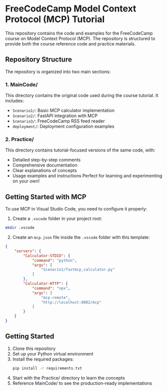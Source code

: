 # FreeCodeCamp Model Context Protocol (MCP) Tutorial

This repository contains the code and examples for the FreeCodeCamp course on Model Context Protocol (MCP). The repository is structured to provide both the course reference code and practice materials.

## Repository Structure

The repository is organized into two main sections:

### 1. MainCode/
This directory contains the original code used during the course tutorial. It includes:
- `Scenario1/`: Basic MCP calculator implementation
- `Scenario2/`: FastAPI integration with MCP
- `Scenario3/`: FreeCodeCamp RSS feed reader
- `deployment/`: Deployment configuration examples

### 2. Practice/
This directory contains tutorial-focused versions of the same code, with:
- Detailed step-by-step comments
- Comprehensive documentation
- Clear explanations of concepts
- Usage examples and instructions
Perfect for learning and experimenting on your own!

## Getting Started with MCP

To use MCP in Visual Studio Code, you need to configure it properly:

1. Create a `.vscode` folder in your project root:
```bash
mkdir .vscode
```

2. Create an `mcp.json` file inside the `.vscode` folder with this template:
```json
{
    "servers": {
        "Calculator-STDIO": {
            "command": "python",
            "args": [
                "Scenario1/fastmcp_calculator.py"
            ]
        },
        "Calculator-HTTP": {
            "command": "npx",
            "args": [
                "mcp-remote",
                "http://localhost:8002/mcp"
            ]
        }
    }
}
```

## Getting Started

1. Clone this repository
2. Set up your Python virtual environment
3. Install the required packages:
   ```bash
   pip install -r requirements.txt
   ```
4. Start with the Practice/ directory to learn the concepts
5. Reference MainCode/ to see the production-ready implementations

